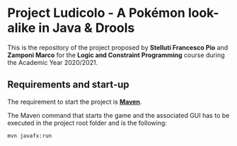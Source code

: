 # Project Ludicolo - A Pokémon look-alike in Java & Drools

This is the repository of the project proposed by **Stelluti Francesco Pio** and **Zamponi Marco** for the **Logic and Constraint Programming** course during the Academic Year 2020/2021.

## Requirements and start-up

The requirement to start the project is [**Maven**](https://maven.apache.org/).

The Maven command that starts the game and the associated GUI has to be executed in the project root folder and is the following:
```
mvn javafx:run
```
